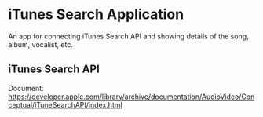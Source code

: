 #  iTunes Search Application
An app for connecting iTunes Search API and showing details of the song, album, vocalist, etc.

## iTunes Search API
Document:
https://developer.apple.com/library/archive/documentation/AudioVideo/Conceptual/iTuneSearchAPI/index.html
